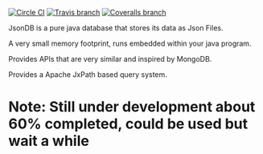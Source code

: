 [![Circle CI](https://circleci.com/gh/Jsondb/jsondb-core.svg?style=shield&circle-token=ead22be4576932974f9fda267a4cc31d883f5927)](https://circleci.com/gh/Jsondb/jsondb-core)   [![Travis branch](https://img.shields.io/travis/Jsondb/jsondb-core/master.svg?maxAge=2592000?style=plastic&label=travisci)](https://travis-ci.org/Jsondb/jsondb-core)  [![Coveralls branch](https://img.shields.io/coveralls/Jsondb/jsondb-core/master.svg?maxAge=2592000?style=plastic)](https://coveralls.io/github/Jsondb/jsondb-core?branch=master)

JsonDB is a pure java database that stores its data as Json Files.

A very small memory footprint, runs embedded within your java program.

Provides APIs that are very similar and inspired by MongoDB.

Provides a Apache JxPath based query system.

# Note: Still under development about 60% completed, could be used but wait a while
